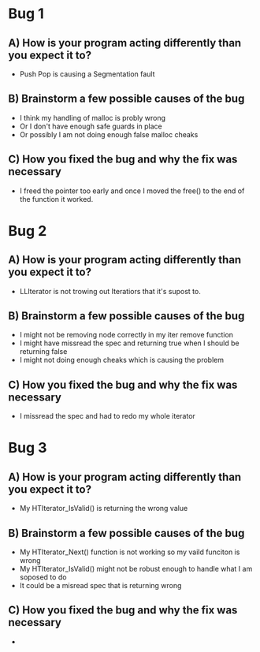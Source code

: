 # Bug 1

## A) How is your program acting differently than you expect it to?
- Push Pop is causing a Segmentation fault

## B) Brainstorm a few possible causes of the bug
- I think my handling of malloc is probly wrong
- Or I don't have enough safe guards in place
- Or possibly I am not doing enough false malloc cheaks

## C) How you fixed the bug and why the fix was necessary
- I freed the pointer too early and once I moved the free() to the end of the function it worked.


# Bug 2

## A) How is your program acting differently than you expect it to?
- LLIterator is not trowing out Iteratiors that it's supost to.

## B) Brainstorm a few possible causes of the bug
- I might not be removing node correctly in my iter remove function
- I might have missread the spec and returning true when I should be returning false
- I might not doing enough cheaks which is causing the problem

## C) How you fixed the bug and why the fix was necessary
- I missread the spec and had to redo my whole iterator


# Bug 3

## A) How is your program acting differently than you expect it to?
- My HTIterator_IsValid() is returning the wrong value

## B) Brainstorm a few possible causes of the bug
- My HTIterator_Next() function is not working so my vaild funciton is wrong
- My HTIterator_IsValid() might not be robust enough to handle what I am soposed to do
- It could be a misread spec that is returning wrong

## C) How you fixed the bug and why the fix was necessary
- 
